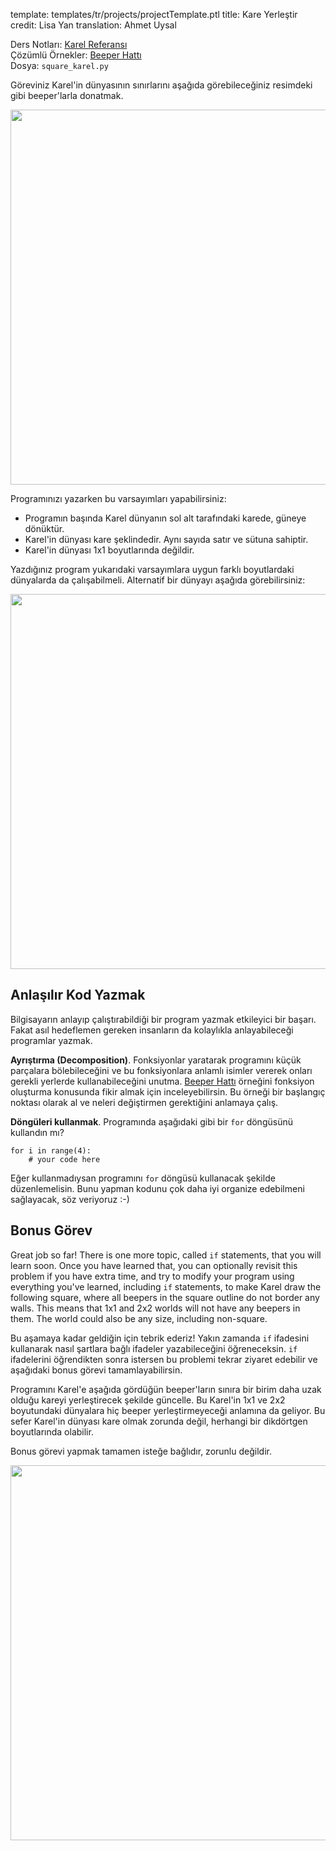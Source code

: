 template: templates/tr/projects/projectTemplate.ptl
title: Kare Yerleştir
credit: Lisa Yan
translation: Ahmet Uysal

Ders Notları: [Karel Referansı]({{pathToRoot}}tr/handouts/karel.html)<br/>
Çözümlü Örnekler: [Beeper Hattı]({{pathToRoot}}tr/projects/beeperLine/index.html)<br/>
Dosya: `square_karel.py`

Göreviniz Karel'in dünyasının sınırlarını aşağıda görebileceğiniz resimdeki gibi beeper'larla donatmak.

<center>
	<img style="width:600px"  src="{{pathToRoot}}img/projects/placeSquare/world1.png">	
</center>

Programınızı yazarken bu varsayımları yapabilirsiniz:

- Programın başında Karel dünyanın sol alt tarafındaki karede, güneye dönüktür.
- Karel'in dünyası kare şeklindedir. Aynı sayıda satır ve sütuna sahiptir.
- Karel'in dünyası 1x1 boyutlarında değildir.

Yazdığınız program yukarıdaki varsayımlara uygun farklı boyutlardaki dünyalarda da çalışabilmeli. Alternatif bir dünyayı aşağıda görebilirsiniz:

<center>
	<img style="width:600px"  src="{{pathToRoot}}img/projects/placeSquare/world2.png">	
</center>

## Anlaşılır Kod Yazmak

Bilgisayarın anlayıp çalıştırabildiği bir program yazmak etkileyici bir başarı. Fakat asıl hedeflemen gereken insanların da kolaylıkla anlayabileceği programlar yazmak.

**Ayrıştırma (Decomposition)**. Fonksiyonlar yaratarak programını küçük parçalara bölebileceğini ve bu fonksiyonlara anlamlı isimler vererek onları gerekli yerlerde kullanabileceğini unutma. [Beeper Hattı]({{pathToRoot}}tr/projects/beeperLine/index.html) örneğini fonksiyon oluşturma konusunda fikir almak için inceleyebilirsin. Bu örneği bir başlangıç noktası olarak al ve neleri değiştirmen gerektiğini anlamaya çalış.

**Döngüleri kullanmak**. Programında aşağıdaki gibi bir `for` döngüsünü kullandın mı?

```
for i in range(4):
    # your code here
```

Eğer kullanmadıysan programını `for` döngüsü kullanacak şekilde düzenlemelisin. Bunu yapman kodunu çok daha iyi organize edebilmeni sağlayacak, söz veriyoruz :-)

## Bonus Görev

Great job so far!  There is one more topic, called <code>if</code> statements, that you will learn soon.  Once you have learned that, you can optionally revisit this problem if you have extra time, and try to modify your program using everything you've learned, including <code>if</code> statements, to make Karel draw the following square, where all beepers in the square outline do not border any walls. This means that 1x1 and 2x2 worlds will not have any beepers in them.  The world could also be any size, including non-square.

Bu aşamaya kadar geldiğin için tebrik ederiz! Yakın zamanda <code>if</code> ifadesini kullanarak nasıl şartlara bağlı ifadeler yazabileceğini öğreneceksin. <code>if</code> ifadelerini öğrendikten sonra istersen bu problemi tekrar ziyaret edebilir ve aşağıdaki bonus görevi tamamlayabilirsin.

Programını Karel'e aşağıda gördüğün beeper'ların sınıra bir birim daha uzak olduğu kareyi yerleştirecek şekilde güncelle. Bu Karel'in 1x1 ve 2x2 boyutundaki dünyalara hiç beeper yerleştirmeyeceği anlamına da geliyor. Bu sefer Karel'in dünyası kare olmak zorunda değil, herhangi bir dikdörtgen boyutlarında olabilir.

Bonus görevi yapmak tamamen isteğe bağlıdır, zorunlu değildir.

<center>
	<img style="width:600px"  src="{{pathToRoot}}img/projects/placeSquare/bonus.png">	
</center>
